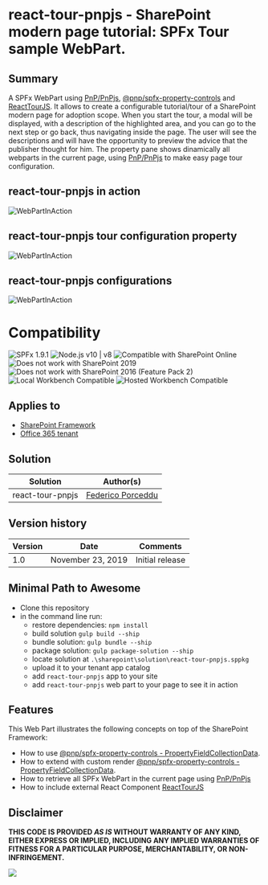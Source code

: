 # react-tour-pnpjs - SharePoint modern page tutorial: SPFx Tour sample WebPart.

## Summary

A SPFx WebPart using [PnP/PnPjs](https://pnp.github.io/pnpjs/), [@pnp/spfx-property-controls](https://sharepoint.github.io/sp-dev-fx-property-controls/controls/PropertyFieldCollectionData/) and [ReactTourJS](https://reactour.js.org/). 
It allows to create a configurable tutorial/tour of a SharePoint modern page for adoption scope.
When you start the tour, a modal will be displayed, with a description of the highlighted area, and you can go to the next step or go back, thus navigating inside the page. The user will see the descriptions and will have the opportunity to preview the advice that the publisher thought for him.
The property pane shows dinamically all webparts in the current page, using [PnP/PnPjs](https://pnp.github.io/pnpjs/) to make easy page tour configuration.

## react-tour-pnpjs in action
![WebPartInAction](./assets/react-tour-pnpjs-webpart-animated.gif)

## react-tour-pnpjs tour configuration property
![WebPartInAction](./assets/react-tour-pnpjs-webpart-animated-details.png)

## react-tour-pnpjs configurations
![WebPartInAction](./assets/react-tour-pnpjs-webpart-configuration.gif)


# Compatibility

![SPFx 1.9.1](https://img.shields.io/badge/SPFx-1.9.1-green.svg) 
![Node.js v10 | v8](https://img.shields.io/badge/Node.js-v10%20%7C%20v8-green.svg) 
![Compatible with SharePoint Online](https://img.shields.io/badge/SharePoint%20Online-Compatible-green.svg)
![Does not work with SharePoint 2019](https://img.shields.io/badge/SharePoint%20Server%202019-Incompatible-red.svg)
![Does not work with SharePoint 2016 (Feature Pack 2)](https://img.shields.io/badge/SharePoint%20Server%202016%20(Feature%20Pack%202)-Incompatible-red.svg "SharePoint Server 2016 Feature Pack 2 requires SPFx 1.1")
![Local Workbench Compatible](https://img.shields.io/badge/Local%20Workbench-Compatible-green.svg)
![Hosted Workbench Compatible](https://img.shields.io/badge/Hosted%20Workbench-Compatible-green.svg)

## Applies to

* [SharePoint Framework](https://docs.microsoft.com/sharepoint/dev/spfx/sharepoint-framework-overview)
* [Office 365 tenant](https://docs.microsoft.com/sharepoint/dev/spfx/set-up-your-development-environment)

## Solution

Solution|Author(s)
--------|---------
react-tour-pnpjs |  [Federico Porceddu](https://www.federicoporceddu.com)

## Version history

Version|Date|Comments
-------|----|--------
1.0|November 23, 2019|Initial release



## Minimal Path to Awesome

* Clone this repository
* in the command line run:
  * restore dependencies: `npm install`
  * build solution `gulp build --ship`
  * bundle solution: `gulp bundle --ship`
  * package solution: `gulp package-solution --ship`
  * locate solution at `.\sharepoint\solution\react-tour-pnpjs.sppkg` 
  * upload it to your tenant app catalog
  * add `react-tour-pnpjs` app to your site
  * add `react-tour-pnpjs` web part to your page to see it in action

## Features

This Web Part illustrates the following concepts on top of the SharePoint Framework:

* How to use [@pnp/spfx-property-controls - PropertyFieldCollectionData](https://sharepoint.github.io/sp-dev-fx-property-controls/controls/PropertyFieldCollectionData/).
* How to extend with custom render [@pnp/spfx-property-controls - PropertyFieldCollectionData](https://sharepoint.github.io/sp-dev-fx-property-controls/controls/PropertyFieldCollectionData/).
* How to retrieve all SPFx WebPart in the current page using [PnP/PnPjs](https://pnp.github.io/pnpjs/)
* How to include external React Component [ReactTourJS](https://reactour.js.org/)


## Disclaimer

**THIS CODE IS PROVIDED *AS IS* WITHOUT WARRANTY OF ANY KIND, EITHER EXPRESS OR IMPLIED, INCLUDING ANY IMPLIED WARRANTIES OF FITNESS FOR A PARTICULAR PURPOSE, MERCHANTABILITY, OR NON-INFRINGEMENT.**


<img src="https://telemetry.sharepointpnp.com/sp-dev-fx-webparts/react-tour-pnpjs" />
